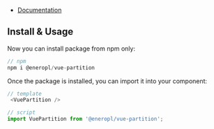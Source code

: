 - [Documentation](dasdas)

## Install & Usage

Now you can install package from npm only:

```javascript
// npm
npm i @eneropl/vue-partition
```

Once the package is installed, you can import it into your component:

```javascript
// template
 <VuePartition />

// script
import VuePartition from '@eneropl/vue-partition';
```
